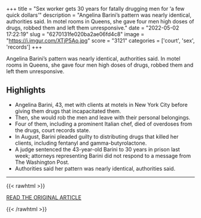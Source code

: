 +++
title = "Sex worker gets 30 years for fatally drugging men for ‘a few quick dollars’"
description = "Angelina Barini’s pattern was nearly identical, authorities said. In motel rooms in Queens, she gave four men high doses of drugs, robbed them and left them unresponsive."
date = "2022-05-02 17:22:19"
slug = "6270131fe020ba2ae06fd4c8"
image = "https://i.imgur.com/XTjP5Ao.jpg"
score = "3121"
categories = ['court', 'sex', 'records']
+++

Angelina Barini’s pattern was nearly identical, authorities said. In motel rooms in Queens, she gave four men high doses of drugs, robbed them and left them unresponsive.

## Highlights

- Angelina Barini, 43, met with clients at motels in New York City before giving them drugs that incapacitated them.
- Then, she would rob the men and leave with their personal belongings.
- Four of them, including a prominent Italian chef, died of overdoses from the drugs, court records state.
- In August, Barini pleaded guilty to distributing drugs that killed her clients, including fentanyl and gamma-butyrolactone.
- A judge sentenced the 43-year-old Barini to 30 years in prison last week; attorneys representing Barini did not respond to a message from The Washington Post.
- Authorities said her pattern was nearly identical, authorities said.

---

{{< rawhtml >}}
  <p class="article-category">
    <a target="_blank" href="https://www.washingtonpost.com/nation/2022/05/02/new-york-sex-worker-sentenced/?utm_source=rss&amp;utm_medium=referral&amp;utm_campaign=wp_national">READ THE ORIGINAL ARTICLE</a>
  </p>
{{< /rawhtml >}}
